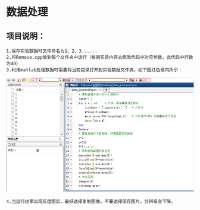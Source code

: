 # 数据处理
## 项目说明：
    1.保存实验数据时文件命名为1、2、3......
    2.将Remove.cpp放到每个文件夹中运行（根据实验内容去修改代码中对应参数，此代码中行数为40）
    3.利用matlab处理数据时需要将当前目录打开到实验数据文件夹。如下图红色框内所示：

   ![eg:](https://github.com/whitesunflower/DataProcessing/raw/a992e7d0edc6bd2d9dc46582f91b5f17e2d9e369/%E5%AE%9E%E4%BE%8B.PNG  )

    4.当运行结果出现灰度图后，最好选择复制图像，不要选择保存图片，分辨率会下降。
